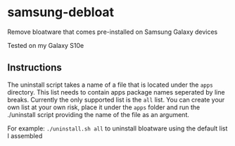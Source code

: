 # samsung-debloat
Remove bloatware that comes pre-installed on Samsung Galaxy devices

Tested on my Galaxy S10e

## Instructions
The uninstall script takes a name of a file that is located under the `apps` directory.
This list needs to contain apps package names seperated by line breaks.
Currently the only supported list is the `all` list.
You can create your own list at your own risk, place it under the `apps` folder and run the ./uninstall script providing the name of the file as an argument.

For example:
`./uninstall.sh all` to uninstall bloatware using the default list I assembled 
